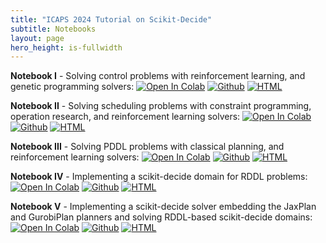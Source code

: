 ```yaml
---
title: "ICAPS 2024 Tutorial on Scikit-Decide"
subtitle: Notebooks
layout: page
hero_height: is-fullwidth
---
```


__Notebook I__ - Solving control problems with reinforcement learning, and genetic programming solvers:
[![Open In Colab](https://colab.research.google.com/assets/colab-badge.svg)](https://colab.research.google.com/github/fteicht/icaps24-skdecide-tutorial/blob/main/notebooks/icaps24_skdecide_tutorial_rl_cgp_CartPole.ipynb)
[![Github](https://img.shields.io/badge/see-Github-579aca?logo=github)](https://github.com/fteicht/icaps24-skdecide-tutorial/blob/main/notebooks/icaps24_skdecide_tutorial_rl_cgp_CartPole.ipynb)
[![HTML](https://img.shields.io/badge/see-HTML-green?logo=htmlacademy)](../html_notebooks/icaps24_skdecide_tutorial_rl_cgp_CartPole.html)

__Notebook II__ - Solving scheduling problems with constraint programming, operation research, and reinforcement learning solvers:
[![Open In Colab](https://colab.research.google.com/assets/colab-badge.svg)](https://colab.research.google.com/github/fteicht/icaps24-skdecide-tutorial/blob/main/notebooks/icaps24_skdecide_tutorial_scheduling.ipynb)
[![Github](https://img.shields.io/badge/see-Github-579aca?logo=github)](https://github.com/fteicht/icaps24-skdecide-tutorial/blob/main/notebooks/icaps24_skdecide_tutorial_scheduling.ipynb)
[![HTML](https://img.shields.io/badge/see-HTML-green?logo=htmlacademy)](../html_notebooks/icaps24_skdecide_tutorial_scheduling.html)

__Notebook III__ - Solving PDDL problems with classical planning, and reinforcement learning solvers:
[![Open In Colab](https://colab.research.google.com/assets/colab-badge.svg)](https://colab.research.google.com/github/fteicht/icaps24-skdecide-tutorial/blob/main/notebooks/icaps24_skdecide_tutorial_pddl.ipynb)
[![Github](https://img.shields.io/badge/see-Github-579aca?logo=github)](https://github.com/fteicht/icaps24-skdecide-tutorial/blob/main/notebooks/icaps24_skdecide_tutorial_pddl.ipynb)
[![HTML](https://img.shields.io/badge/see-HTML-green?logo=htmlacademy)](../html_notebooks/icaps24_skdecide_tutorial_pddl.html)

__Notebook IV__ - Implementing a scikit-decide domain for RDDL problems:
[![Open In Colab](https://colab.research.google.com/assets/colab-badge.svg)](https://colab.research.google.com/github/fteicht/icaps24-skdecide-tutorial/blob/main/notebooks/icaps24_skdecide_tutorial_rddl_domain.ipynb)
[![Github](https://img.shields.io/badge/see-Github-579aca?logo=github)](https://github.com/fteicht/icaps24-skdecide-tutorial/blob/main/notebooks/icaps24_skdecide_tutorial_rddl_domain.ipynb)
[![HTML](https://img.shields.io/badge/see-HTML-green?logo=htmlacademy)](../html_notebooks/icaps24_skdecide_tutorial_rddl_domain.html)

__Notebook V__ - Implementing a scikit-decide solver embedding the JaxPlan and GurobiPlan planners and solving RDDL-based scikit-decide domains:
[![Open In Colab](https://colab.research.google.com/assets/colab-badge.svg)](https://colab.research.google.com/github/fteicht/icaps24-skdecide-tutorial/blob/main/notebooks/icaps24_skdecide_tutorial_rddl_solver.ipynb)
[![Github](https://img.shields.io/badge/see-Github-579aca?logo=github)](https://github.com/fteicht/icaps24-skdecide-tutorial/blob/main/notebooks/icaps24_skdecide_tutorial_rddl_solver.ipynb)
[![HTML](https://img.shields.io/badge/see-HTML-green?logo=htmlacademy)](../html_notebooks/icaps24_skdecide_tutorial_rddl_solver.html)